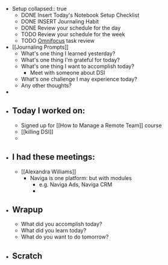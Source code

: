 - Setup
  collapsed:: true
	- DONE Insert Today's Notebook Setup Checklist
	- DONE INSERT Journaling Habit
	- DONE Review your schedule for the day
	- TODO Review your schedule for the week
	- TODO [Omnifocus](omnifocus://) task review
- [[Journaling Prompts]]
	- What's one thing I learned yesterday?
	- What's one thing I'm grateful for today?
	- What's one thing I want to accomplish today?
		- Meet with someone about DSI
	- What's one challenge I may experience today?
	- Any other thoughts?
-
- ## Today I worked on:
	- Signed up for [[How to Manage a Remote Team]] course
	- [[killing DSI]]
	-
- ## I had these meetings:
	- [[Alexandra Williams]]
		- Naviga is one platform: but with modules
			- e.g. Naviga Ads, Naviga CRM
			-
- ## Wrapup
	- What did you accomplish today?
	- What did you learn today?
	- What do you want to do tomorrow?
- ## Scratch